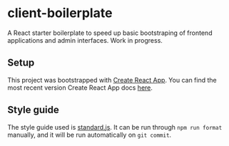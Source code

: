 # client-boilerplate

A React starter boilerplate to speed up basic bootstraping of frontend applications and admin interfaces. Work in progress.

## Setup

This project was bootstrapped with [Create React App](https://github.com/facebookincubator/create-react-app).
You can find the most recent version Create React App docs [here](https://github.com/facebookincubator/create-react-app/blob/master/packages/react-scripts/template/README.md).

## Style guide

The style guide used is [standard.js](https://standardjs.com/). It can be run through `npm run format` manually, and it will be run automatically on `git commit`.
